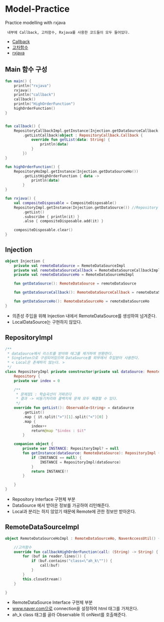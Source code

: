 # Model-Practice

Practice modelling with rxjava

``` 내부에 Callback, 고차함수, Rxjava를 사용한 코드들이 모두 들어있다.```  
 - [Callback](https://github.com/zojae031/Model-Practice/tree/master/rx/src/main/kotlin/callback)  
 - [고차함수](https://github.com/zojae031/Model-Practice/tree/master/rx/src/main/kotlin/highorderfuntion)  
 - [rxjava](https://github.com/zojae031/Model-Practice/tree/master/rx/src/main/kotlin/rx)

## Main 함수 구성

```kotlin
fun main() {
    println("rxjava")
    rxjava()
    println("callback")
    callback()
    println("HighOrderFunction")
    highOrderFunction()
}


fun callback() {
    RepositoryCallbackImpl.getInstance(Injection.getDataSourceCallback())
        .getListCallback(object : RepositoryCallback.Callback {
            override fun getList(data: String) {
                println(data)
            }
        })
}

fun highOrderFunction() {
    RepositoryHoImpl.getInstance(Injection.getDataSourceHo())
        .getListHighOrderFunction { data ->
            println(data)
        }
}

fun rxjava() {
    val compositeDisposable = CompositeDisposable()
    RepositoryImpl.getInstance(Injection.getDataSource()) //Repository 생성
        .getList()
        .subscribe { println(it) }
        .also { compositeDisposable.add(it) }

    compositeDisposable.clear()
}
```



## Injection

```kotlin
object Injection {
    private val remoteDataSource = RemoteDataSourceImpl
    private val remoteDataSourceCallback = RemoteDataSourceCallbackImpl
    private val remoteDataSourceHo = RemoteDataSourceHoImpl

    fun getDataSource(): RemoteDataSource = remoteDataSource

    fun getDataSourceCallback(): RemoteDataSourceCallback = remoteDataSourceCallback

    fun getDataSourceHo(): RemoteDataSourceHo = remoteDataSourceHo
}
```

- 의존성 주입을 위해 Injection 내에서 RemoteDataSource를 생성하여 넘겨준다.
- LocalDataSource는 구현하지 않았다.



## RepositoryImpl

```kotlin
/**
 * dataSource에서 리스트를 받아와 태그를 제거하여 반환한다.
 * Singleton으로 구성되어있으며 DataSource를 외부에서 주입받아 사용한다.
 * < Local은 존재하지 않는다. >
 */
class RepositoryImpl private constructor(private val dataSource: RemoteDataSource) :
    Repository {
    private var index = 0

    /**
     * 문제점1 : 학습곡선이 가파르다
     * 결과 -> 비동기처리와 콜백지옥 문제 모두 해결할 수 있다.
     */
    override fun getList(): Observable<String> = dataSource
        .getList()
        .map { it.split(">")[1].split("<")[0] }
        .map {
            index++
            return@map "$index : $it"
        }

    companion object {
        private var INSTANCE: RepositoryImpl? = null
        fun getInstance(dataSource: RemoteDataSource): RepositoryImpl {
            if (INSTANCE == null) {
                INSTANCE = RepositoryImpl(dataSource)
            }
            return INSTANCE!!
        }

    }
}
```

- Repository Interface 구현체 부분
- DataSource 에서 받아온 정보를 가공하여 리턴해준다.
- Local과 분리는 하지 않았기 때문에 Remote에 관한 정보만 받아온다.



## RemoteDataSourceImpl

```kotlin
object RemoteDataSourceHoImpl : RemoteDataSourceHo, NaverAccessUtil() {

    //고차함수
    override fun callbackHighOrderFunction(call: (String) -> String) {
        for (buf in reader.lines()) {
            if (buf.contains("class=\"ah_k\"")) {
                call(buf)
            }
        }
        this.closeStream()
    }

}
```

- RemoteDataSource Interface 구현체 부분
- www.naver.com으로 connection을 설정하여 html 태그를 가져온다.
- ah_k class 태그를 골라 Observable 의 onNext를 호출해준다.
